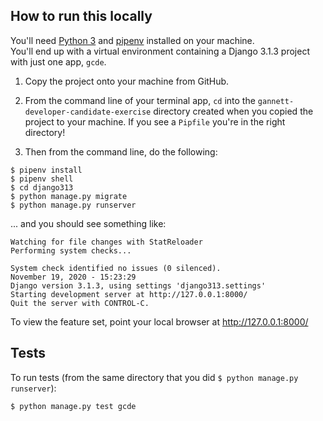 ## How to run this locally

You'll need [Python 3](https://installpython3.com/mac/) and [pipenv](https://pipenv-fork.readthedocs.io/en/latest/install.html#installing-pipenv) installed on your machine.  
You'll end up with a virtual environment containing a Django 3.1.3 project with just one app, `gcde`.

1. Copy the project onto your machine from GitHub.

1. From the command line of your terminal app, `cd` into the `gannett-developer-candidate-exercise` directory created when you copied the project to your machine. If you see a `Pipfile` you're in the right directory!

1. Then from the command line, do the following:
```
$ pipenv install
$ pipenv shell
$ cd django313
$ python manage.py migrate
$ python manage.py runserver
```
... and you should see something like:

```
Watching for file changes with StatReloader
Performing system checks...

System check identified no issues (0 silenced).
November 19, 2020 - 15:23:29
Django version 3.1.3, using settings 'django313.settings'
Starting development server at http://127.0.0.1:8000/
Quit the server with CONTROL-C.
```
To view the feature set, point your local browser at http://127.0.0.1:8000/

## Tests
To run tests (from the same directory that you did `$ python manage.py runserver`):
```
$ python manage.py test gcde
```